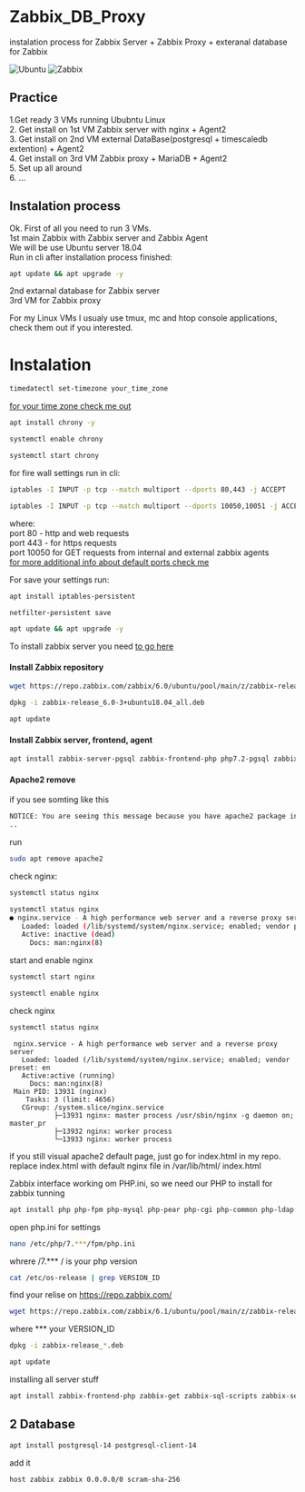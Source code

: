 # Zabbix_DB_Proxy
instalation process for Zabbix Server + Zabbix Proxy + exteranal database for Zabbix  

![Ubuntu](https://img.shields.io/badge/Ubuntu-Ubuntu%2018.04%20LTS-orange) ![Zabbix](https://img.shields.io/badge/Zabbix-Zabbix--6.x-red)  

## Practice

1.Get ready 3 VMs running Ububntu Linux  
2. Get install on 1st VM Zabbix server with nginx + Agent2  
3. Get install on 2nd VM external DataBase(postgresql + timescaledb extention) + Agent2  
4. Get install on 3rd VM Zabbix proxy + MariaDB + Agent2  
5. Set up all around  
6. ...  

## Instalation process

Ok. First of all you need to run 3 VMs.  
  1st main Zabbix with Zabbix server and Zabbix Agent    
    We will be use Ubuntu server 18.04   
    Run in cli after installation process finished:  
```bash
apt update && apt upgrade -y
``` 
  2nd extarnal database for Zabbix server  
  3rd VM for Zabbix proxy    
  
 For my Linux VMs I usualy use tmux, mc and htop console applications, check them out if you interested.  
 
 # Instalation
  ```bash 
  timedatectl set-timezone your_time_zone 
  ```
  [for your time zone check me out](https://en.wikipedia.org/wiki/List_of_tz_database_time_zones "time zones")
  
```bash 
apt install chrony -y
```
```bash 
systemctl enable chrony 
```
```bash 
systemctl start chrony 
```

for fire wall settings run in cli:

```bash
iptables -I INPUT -p tcp --match multiport --dports 80,443 -j ACCEPT
```
```bash
iptables -I INPUT -p tcp --match multiport --dports 10050,10051 -j ACCEPT
```
where:  
port 80 - http and  web requests  
port 443  - for https requests  
port 10050 for GET requests from internal and external zabbix agents  
[for more additional info about default ports check me](https://docs.oracle.com/en/storage/tape-storage/sl4000/slklg/default-port-numbers.html "oracle default ports")  

For save your settings run:  
```bash 
apt install iptables-persistent
```
```bash
netfilter-persistent save
```
```bash
apt update && apt upgrade -y
```

To install zabbix server you need [to go here](https://www.zabbix.com/download?zabbix=6.0&os_distribution=ubuntu&os_version=18.04_bionic&db=postgresql&ws=nginx "offical guide to install zabbix")

#### Install Zabbix repository

```bash
wget https://repo.zabbix.com/zabbix/6.0/ubuntu/pool/main/z/zabbix-release/zabbix-release_6.0-3+ubuntu18.04_all.deb
```
```bash
dpkg -i zabbix-release_6.0-3+ubuntu18.04_all.deb
```
```bash
apt update
```
#### Install Zabbix server, frontend, agent
```bash
apt install zabbix-server-pgsql zabbix-frontend-php php7.2-pgsql zabbix-nginx-conf zabbix-sql-scripts zabbix-agent
```
#### Apache2 remove
if you see somting like this
```bash ..  
NOTICE: You are seeing this message because you have apache2 package installed  
..
```
run 
```bash
sudo apt remove apache2
```
check nginx:
```bash
systemctl status nginx
```
```bash
systemctl status nginx
● nginx.service - A high performance web server and a reverse proxy server
   Loaded: loaded (/lib/systemd/system/nginx.service; enabled; vendor preset: en
   Active: inactive (dead)
     Docs: man:nginx(8)
 ```
 start and enable nginx
 ```bash 
 systemctl start nginx 
 ```
 ```bash
 systemctl enable nginx
 ```
 
check nginx
```bash
systemctl status nginx
```
```shell
 nginx.service - A high performance web server and a reverse proxy server
   Loaded: loaded (/lib/systemd/system/nginx.service; enabled; vendor preset: en
   Active:active (running)
     Docs: man:nginx(8)
 Main PID: 13931 (nginx)
    Tasks: 3 (limit: 4656)
   CGroup: /system.slice/nginx.service
           ├─13931 nginx: master process /usr/sbin/nginx -g daemon on; master_pr
           ├─13932 nginx: worker process
           └─13933 nginx: worker process
```
 
if you still visual apache2 default page, just go for index.html in my repo. replace index.html with default nginx file in /var/lib/html/ index.html

Zabbix interface working om PHP.ini, so we need our PHP to install for zabbix tunning
```bash
apt install php php-fpm php-mysql php-pear php-cgi php-common php-ldap php-mbstring php-snmp php-gd php-xml php-bcmath
```
open php.ini for settings  

```bash
nano /etc/php/7.***/fpm/php.ini  
```  
whrere /7.*** / is your php version
```bash
cat /etc/os-release | grep VERSION_ID
```  
find your relise on https://repo.zabbix.com/

```bash
wget https://repo.zabbix.com/zabbix/6.1/ubuntu/pool/main/z/zabbix-release/***
```  
where *** your VERSION_ID  
```bash
dpkg -i zabbix-release_*.deb
```
```bash
apt update
```
installing all server stuff
```bash
apt install zabbix-frontend-php zabbix-get zabbix-sql-scripts zabbix-server-mysql
```   
## 2 Database

```bash 
apt install postgresql-14 postgresql-client-14
```

add it 
```bash
host zabbix zabbix 0.0.0.0/0 scram-sha-256
```

